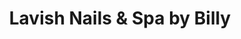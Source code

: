---
title: "Lavish Nails & Spa by Billy"
url: /gilbert/lavish-nails-und-spa-by-billy/
shop: Kosmetik
---